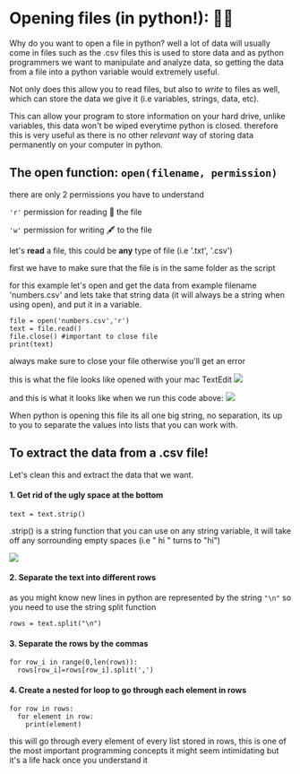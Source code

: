# Opening files (in python!): 🧙‍♂️

Why do you want to open a file in python? well a lot of data will usually come in files such as the .csv files
this is used to store data and as python programmers we want to manipulate and analyze data, so getting the data from a file 
into a python variable would extremely useful.

Not only does this allow you to read files, but also to <em>write</em> to files as well, which can store the data we give it (i.e variables, strings, data, etc).
  
This can allow your program to store information on your hard drive, unlike variables, this data won't be wiped everytime python is closed.
therefore this is very useful as there is no other <em>relevant</em> way of storing data permanently on your computer in python.

## The open function: `open(filename, permission)`

there are only 2 permissions you have to understand

`'r'` permission for reading 📖 the file 

`'w'` permission for writing 🖋 to the file

let's **read** a file, this could be **any** type of file (i.e '.txt', '.csv')

first we have to make sure that the file is in the same folder as the script

for this example let's open and get the data from example filename 'numbers.csv' and lets take that string data (it will always be a string when using open), and put it in a variable.

```
file = open('numbers.csv','r')
text = file.read()
file.close() #important to close file
print(text)
```
always make sure to close your file otherwise you'll get an error 

this is what the file looks like opened with your mac TextEdit
![](https://imgur.com/cf4gf9j.jpg)

and this is what it looks like when we run this code above:
![](https://imgur.com/2fSSkzW.jpg)

When python is opening this file its all one big string, no separation,
its up to you to separate the values into lists that you can work with.

## To extract the data from a .csv file!

Let's clean this and extract the data that we want. 

#### 1. Get rid of the ugly space at the bottom 

  `text = text.strip()`

  .strip() is a string function that you can use on any string variable, it will take off any sorrounding empty spaces (i.e "   hi    " turns to "hi")   
  
![](https://imgur.com/c5ewqqZ.jpg)
  
#### 2. Separate the text into different rows

  as you might know new lines in python are represented by the string `"\n"` so you need to use the string split function
  
  `rows = text.split("\n")`
  
#### 3. Separate the rows by the commas
  ```
  for row_i in range(0,len(rows)):
    rows[row_i]=rows[row_i].split(',')
  ```
  
#### 4. Create a nested for loop to go through each element in rows

  ```
  for row in rows:
    for element in row:
      print(element)
  ```
  this will go through every element of every list stored in rows, this is one of the most important programming concepts
  it might seem intimidating but it's a life hack once you understand it
  
  
 
  
